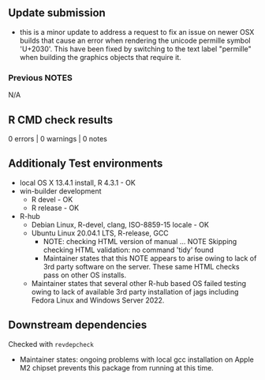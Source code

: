 ## Update submission

* this is a minor update to address a request to fix an issue on newer OSX builds that cause an error when rendering the unicode permille symbol 'U+2030'. This have been fixed by switching to the text label "permille" when building the graphics objects that require it. 


### Previous NOTES

N/A

## R CMD check results

0 errors | 0 warnings | 0 notes

## Additionaly Test environments

* local OS X 13.4.1 install, R 4.3.1 - OK
* win-builder development
    * R devel   - OK
    * R release - OK
* R-hub
     * Debian Linux, R-devel, clang, ISO-8859-15 locale - OK
     * Ubuntu Linux 20.04.1 LTS, R-release, GCC
         * NOTE: checking HTML version of manual ... NOTE
Skipping checking HTML validation: no command 'tidy' found
         * Maintainer states that this NOTE appears to arise owing to lack of 3rd party software on the server. These same HTML checks pass on other OS installs. 
     * Maintainer states that several other R-hub based OS failed testing owing to lack of available 3rd party installation of jags including Fedora Linux and Windows Server 2022.


## Downstream dependencies

Checked with `revdepcheck`
* Maintainer states: ongoing problems with local gcc installation on Apple M2 chipset prevents this package from running at this time.

